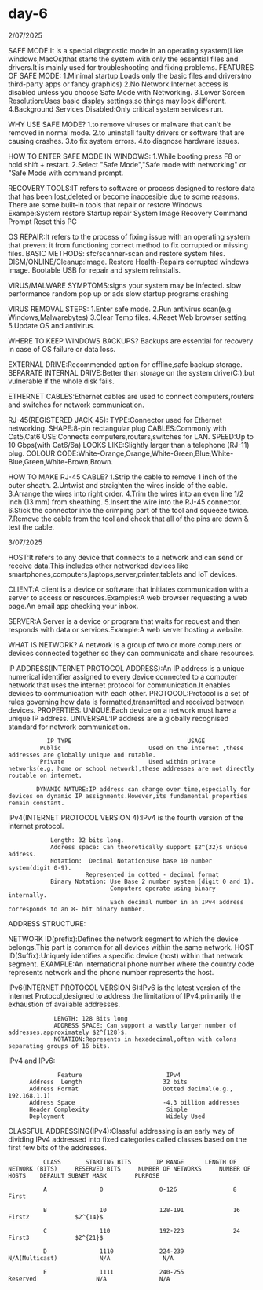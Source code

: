# day-6
2/07/2025

SAFE MODE:It is a special diagnostic mode in an operating syastem(Like windows,MacOs)that starts the system with only the essential files and drivers.It is mainly used for                          troubleshooting and fixing problems.
FEATURES OF SAFE MODE: 1.Minimal startup:Loads only the basic files and drivers(no third-party apps or fancy graphics)
                       2.No Network:Internet access is disabled unless you choose Safe Mode with Networking.
                       3.Lower Screen Resolution:Uses basic display settings,so things may look different.
                       4.Background Services Disabled:Only critical system services run.

WHY USE SAFE MODE?
1.to remove viruses or malware that can't be removed in normal mode.
2.to uninstall faulty drivers or software that are causing crashes.
3.to fix system errors.
4.to diagnose hardware issues.

HOW TO ENTER SAFE MODE IN WINDOWS: 1.While booting,press F8 or hold shift + restart.
                                   2.Select "Safe Mode","Safe mode with networking" or "Safe Mode with command prompt.

RECOVERY TOOLS:IT refers to software or process designed to restore data that has been lost,deleted or become inaccesible due to some reasons.
There are some built-in tools that repair or restore Windows.
Exampe:System restore
       Startup repair
       System Image Recovery 
       Command Prompt
       Reset this PC

OS REPAIR:It refers to the process of fixing issue with an operating system that prevent it from functioning correct method to fix corrupted or missing files.
BASIC METHODS: sfc/scanner-scan and restore system files.
               DISM/ONLINE/Cleanup:Image.
               Restore Health-Repairs corrupted windows image.
               Bootable USB for repair and system reinstalls.

VIRUS/MALWARE SYMPTOMS:signs your system may be infected.
                       slow performance
                       random pop up or ads
                       slow startup
                       programs crashing

VIRUS REMOVAL STEPS: 1.Enter safe mode.
                     2.Run antivirus scan(e.g Windows,Malwarebytes)
                     3.Clear Temp files.
                     4.Reset Web browser setting.
                     5.Update OS and antivirus.

WHERE TO KEEP WINDOWS BACKUPS?
Backups are essential for recovery in case of OS failure or data loss.

EXTERNAL DRIVE:Recommended option for offline,safe backup storage.
SEPARATE INTERNAL DRIVE:Better than storage on the system drive(C:),but vulnerable if the whole disk fails.

ETHERNET CABLES:Ethernet cables are used to connect computers,routers and switches for network communication.

RJ-45(REGISTERED JACK-45):
TYPE:Connector used for Ethernet networking.
SHAPE:8-pin rectangular plug
CABLES:Commonly with Cat5,Cat6 
USE:Connects computers,routers,switches for LAN.
SPEED:Up to 10 Gbps(with Cat6/6a)
LOOKS LIKE:Slightly larger than a telephone (RJ-11) plug.
COLOUR CODE:White-Orange,Orange,White-Green,Blue,White-Blue,Green,White-Brown,Brown.

HOW TO MAKE RJ-45 CABLE?
1.Strip the cable to remove 1 inch of the outer sheath.
2.Untwist and straighten the wires inside of the cable.
3.Arrange the wires into right order.
4.Trim the wires into an even line 1/2 inch (13 mm) from sheathing.
5.Insert the wire into the RJ-45 connector.
6.Stick the connector into the crimping part of the tool and squeeze twice.
7.Remove the cable from the tool and check that all of the pins are down & test the cable.


3/07/2025

HOST:It refers to any device that connects to a network and can send or receive data.This includes other networked devices like smartphones,computers,laptops,server,printer,tablets and IoT devices.

CLIENT:A client is a device or software that initiates communication with a server to access or resources.Examples:A web browser requesting a web page.An email app checking your inbox.

SERVER:A Server is a device or program that waits for request and then responds with data or services.Example:A web server hosting a website.

WHAT IS NETWORK?
A network is a group of two or more computers or devices connected together so they can communicate and share resources.

IP ADDRESS(INTERNET PROTOCOL ADDRESS):An IP address is a unique numerical identifier assigned to every device connected to a computer network that uses the internet protocol for                                               communication.It enables devices to communication with each other.
PROTOCOL:Protocol is a set of rules governing how data is formatted,transmitted and received between devices.
PROPERTIES: UNIQUE:Each device on a network must have a unique IP address.
            UNIVERSAL:IP address are a globally recognised standard for network communication.

               IP TYPE                                 USAGE 
             Public                         Used on the internet ,these addresses are globally unique and rutable.
             Private                        Used within private networks(e.g. home or school network),these addresses are not directly routable on internet.

            DYNAMIC NATURE:IP address can change over time,especially for devices on dynamic IP assignments.However,its fundamental properties remain constant.
IPv4(INTERNET PROTOCOL VERSION 4):IPv4 is the fourth version of the internet protocol.

                Length: 32 bits long.
                Address space: Can theoretically support $2^{32}$ unique address.
                Notation:  Decimal Notation:Use base 10 number system(digit 0-9).
                          Represented in dotted - decimal format
                Binary Notation: Use Base 2 number system (digit 0 and 1).
                                 Computers operate using binary internally.
                                 Each decimal number in an IPv4 address corresponds to an 8- bit binary number.

ADDRESS STRUCTURE:

NETWORK ID(prefix):Defines the network segment to which the device belongs.This part is common for all devices within the same network.
HOST ID(Suffix):Uniquely identifies a specific device (host) within that network segment.
EXAMPLE:An international phone number where the country code represents network and the phone number represents the host.

IPv6(INTERNET PROTOCOL VERSION 6):IPv6 is the latest version of the internet Protocol,designed to address the limitation of IPv4,primarily the exhaustion of available addresses.

                 LENGTH: 128 Bits long
                 ADDRESS SPACE: Can support a vastly larger number of addresses,approximately $2^{128}$.
                 NOTATION:Represents in hexadecimal,often with colons separating groups of 16 bits.

IPv4  and IPv6:

                  Feature                        IPv4
          Address  Length                       32 bits
          Address Format                        Dotted decimal(e.g., 192.168.1.1)
          Address Space                         -4.3 billion addresses
          Header Complexity                      Simple
          Deployment                             Widely Used

CLASSFUL ADDRESSING(IPv4):Classful addressing is an early way of dividing IPv4 addressed into fixed categories called classes based on the first few bits of the addresses.

              CLASS       STARTING BITS       IP RANGE      LENGTH OF NETWORK (BITS)     RESERVED BITS     NUMBER OF NETWORKS     NUMBER OF HOSTS    DEFAULT SUBNET MASK        PURPOSE

              A               0                0-126                8                                          First
              
              B               10               128-191              16                      First2             $2^{14}$
              
              C               110              192-223              24                      First3             $2^{21}$
              
              D               1110             224-239              N/A(Multicast)            N/A               N/A

              E               1111             240-255               Reserved                 N/A               N/A

  












       
                       
